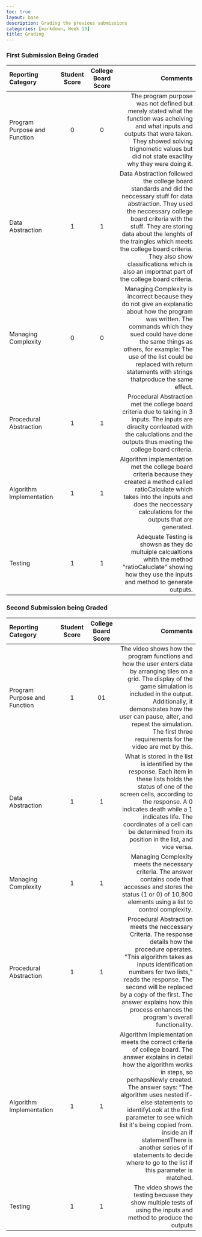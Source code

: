 ```yaml
---
toc: true
layout: base
description: Grading the previous submissions
categories: [markdown, Week 13]
title: Grading
---
```

### First Submission Being Graded
| Reporting Category      | Student Score | College Board Score     | Comments |
| :---        |    :----:   |          :---: |  ---: |
| Program Purpose and Function      | 0       | 0   |  The program purpose was not defined but merely stated what the function was acheiving and what inputs and outputs that were taken. They showed solving trignometic values but did not state exactlhy why they were doing it.
| Data Abstraction   | 1        | 1      | Data Abstraction followed the college board standards and did the neccessary stuff for data abstraction. They used the neccessary college board criteria with the stuff. They are storing data about the lenghts of the traingles which meets the college board criteria. They also show classifications which is also an importnat part of the college board criteria.
| Managing Complexity   | 0        | 0      |  Managing Complexity is incorrect because they do not give an explanatio about how the program was written. The commands which they sued could have done the same things as others, for example: The use of the list could be replaced with return statements with strings thatproduce the same effect.
| Procedural Abstraction   | 1        | 1      | Procedural Abstraction met the college board criteria due to taking in 3 inputs. The inputs are direclty corrleated with the caluclations and the outputs thus meeting the college board criteria.
| Algorithm Implementation | 1        | 1      | Algorithm implementation met the college board criteria because they created a method called ratioCalculate which takes into the inputs and does the neccessary calculations for the outputs that are generated.
| Testing | 1        | 1      | Adequate Testing is showsn as they do multuiple calcualtions whith the method "ratioCaluclate" showing how they use the inputs and method to generate outputs.


### Second Submission being Graded
| Reporting Category      | Student Score | College Board Score     | Comments |
| :---        |    :----:   |          :---: |  ---: |
| Program Purpose and Function      | 1       | 01  |  The video shows how the program functions and how the user enters data by arranging tiles on a grid. The display of the game simulation is included in the output. Additionally, it demonstrates how the user can pause, alter, and repeat the simulation. The first three requirements for the video are met by this.
| Data Abstraction   | 1        | 1      | What is stored in the list is identified by the response. Each item in these lists holds the status of one of the  screen cells, according to the response. A 0 indicates death while a 1 indicates life. The coordinates of a cell can be determined from its position in the list, and vice versa.
| Managing Complexity   | 1        | 1     | Managing Complexity meets the necessary criteria. The answer contains code that accesses and stores the status (1 or 0) of 10,800 elements using a list to control complexity.
| Procedural Abstraction   | 1        | 1      | Procedural Abstraction meets the neccessary Criteria. The response details how the procedure operates. "This algorithm takes as inputs identification numbers for two lists," reads the response. The second will be replaced by a copy of the first. The answer explains how this process enhances the program's overall functionality.
| Algorithm Implementation | 1        | 1      | Algorithm Implementation meets the correct criteria of college board. The answer explains in detail how the algorithm works in steps, so perhapsNewly created. The answer says: "The algorithm uses nested if-else statements to identifyLook at the first parameter to see which list it's being copied from. inside an if statementThere is another series of if statements to decide where to go to the list if this parameter is matched.
| Testing | 1        | 1      | The video shows the testing becuase they show multiple tests of using the inputs and method to produce the outputs

